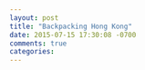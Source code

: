 ```yaml
---
layout: post
title: "Backpacking Hong Kong"
date: 2015-07-15 17:30:08 -0700
comments: true
categories: 
---
```

